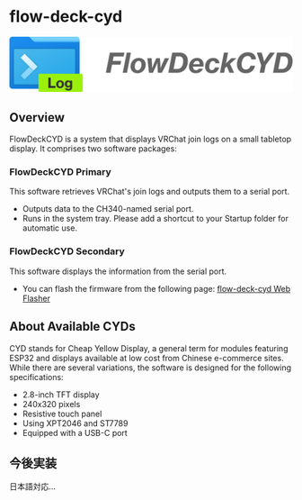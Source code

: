 # flow-deck-cyd
![thumbnail](primary/resources/logo.png)

## Overview
FlowDeckCYD is a system that displays VRChat join logs on a small tabletop display. It comprises two software packages:

### FlowDeckCYD Primary
This software retrieves VRChat's join logs and outputs them to a serial port.
- Outputs data to the CH340-named serial port.
- Runs in the system tray. Please add a shortcut to your Startup folder for automatic use.

### FlowDeckCYD Secondary
This software displays the information from the serial port.
- You can flash the firmware from the following page: [flow-deck-cyd Web Flasher](https://ugokutennp.github.io/flow-deck-cyd/)

## About Available CYDs
CYD stands for Cheap Yellow Display, a general term for modules featuring ESP32 and displays available at low cost from Chinese e-commerce sites. While there are several variations, the software is designed for the following specifications:
- 2.8-inch TFT display
- 240x320 pixels
- Resistive touch panel
- Using XPT2046 and ST7789
- Equipped with a USB-C port

## 今後実装
日本語対応…

